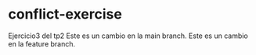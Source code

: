 # conflict-exercise
Ejercicio3 del tp2
Este es un cambio en la main branch.
Este es un cambio en la feature branch.